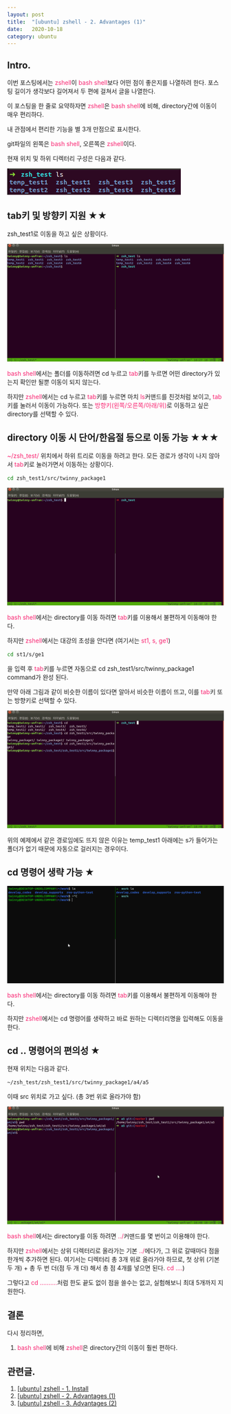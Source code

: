 ```yaml
---
layout: post
title:  "[ubuntu] zshell - 2. Advantages (1)"
date:   2020-10-18
category: ubuntu
---
```


## Intro.
이번 포스팅에서는 <span style="color:#f92672">zshell</span>이 <span style="color:#f92672">bash shell</span>보다 어떤 점이 좋은지를 나열하려 한다. 포스팅 길이가 생각보다 길어져서 두 편에 걸쳐서 글을 나열한다.

이 포스팅을 한 줄로 요약하자면 <span style="color:#f92672">zshell</span>은 <span style="color:#f92672">bash shell</span>에 비해, directory간에 이동이 매우 편리하다.

내 관점에서 편리한 기능을 별 3개 만점으로 표시한다.

git파일의 왼쪽은 <span style="color:#f92672">bash shell</span>, 오른쪽은 <span style="color:#f92672">zshell</span>이다.

현재 위치 및 하위 디렉터리 구성은 다음과 같다.

![alt text](/public/img/ubuntu/zsh-2-1.png)

## tab키 및 방향키 지원 ★★
zsh_test1로 이동을 하고 싶은 상황이다.

![alt text](/public/img/ubuntu/zsh-2-2.gif)

<span style="color:#f92672">bash shell</span>에서는 폴더를 이동하려면 cd 누르고 <span style="color:#f92672">tab</span>키를 누르면 어떤 directory가 있는지 확인만 될뿐 이동이 되지 않는다.

하지만 <span style="color:#f92672">zshell</span>에서는 cd 누르고 <span style="color:#f92672">tab</span>키를 누르면 마치 <span style="color:#f92672">ls</span>커맨드를 친것처럼 보이고, <span style="color:#f92672">tab</span>키를 눌러서 이동이 가능하다. 또는 <span style="color:#f92672">방향키(왼쪽/오른쪽/아래/위)</span>로 이동하고 싶은 directory를 선택할 수 있다. 

## directory 이동 시 단어/한음절 등으로 이동 가능 ★★★
<span style="color:#f92672">~/zsh_test/</span> 위치에서 하위 트리로 이동을 하려고 한다. 모든 경로가 생각이 나지 않아서 <span style="color:#f92672">tab</span>키로 눌러가면서 이동하는 상황이다.
```bash
cd zsh_test1/src/twinny_package1
```

![alt text](/public/img/ubuntu/zsh-2-3.gif)

<span style="color:#f92672">bash shell</span>에서는 directory를 이동 하려면 <span style="color:#f92672">tab</span>키를 이용해서 불편하게 이동해야 한다.

하지만 <span style="color:#f92672">zshell</span>에서는 대강의 초성을 안다면 (여기서는 <span style="color:#f92672">st1, s, ge1</span>) 

```bash
cd st1/s/ge1
```
을 입력 후 <span style="color:#f92672">tab</span>키를 누르면 자동으로 cd zsh_test1/src/twinny_package1 command가 완성 된다.

만약 아래 그림과 같이 비슷한 이름이 있다면 알아서 비슷한 이름이 뜨고, 이를 <span style="color:#f92672">tab</span>키 또는 방향키로 선택할 수 있다.

![alt text](/public/img/ubuntu/zsh-2-4.gif)

위의 예제에서 같은 경로임에도 뜨지 않은 이유는 temp_test1 아래에는 s가 들어가는 폴더가 없기 때문에 자동으로 걸러지는 경우이다.

## cd 명령어 생략 가능 ★

![alt text](/public/img/ubuntu/zsh-2-4-2.gif)

<span style="color:#f92672">bash shell</span>에서는 directory를 이동 하려면 <span style="color:#f92672">tab</span>키를 이용해서 불편하게 이동해야 한다.

하지만 <span style="color:#f92672">zshell</span>에서는 cd 명령어를 생략하고 바로 원하는 디렉터리명을 입력해도 이동을 한다.

## cd .. 명령어의 편의성 ★
현재 위치는 다음과 같다.

```bash
~/zsh_test/zsh_test1/src/twinny_package1/a4/a5
```


이때 src 위치로 가고 싶다. (총 3번 위로 올라가야 함)

![alt text](/public/img/ubuntu/zsh-2-5.gif)

<span style="color:#f92672">bash shell</span>에서는 directory를 이동 하려면 <span style="color:#f92672">../</span>커맨드를 몇 번이고 이용해야 한다.

하지만 <span style="color:#f92672">zshell</span>에서는 상위 디렉터리로 올라가는 기본 <span style="color:#f92672">../</span>에다가, 그 위로 갈때마다 점을 한개씩 추가하면 된다. 여기서는 디렉터리 총 3개 위로 올라가야 하므로, 첫 상위 (기본 두 개) + 총 두 번 더(점 두 개 더) 해서 총 점 4개를 넣으면 된다. <span style="color:#f92672">cd ....</span>)  

그렇다고 <span style="color:#f92672">cd ..........</span>처럼 한도 끝도 없이 점을 쓸수는 없고, 실험해보니 최대 5개까지 지원한다.

## 결론
다시 정리하면, 
1. <span style="color:#f92672">bash shell</span>에 비해 <span style="color:#f92672">zshell</span>은 directory간의 이동이 훨씬 편하다.

## 관련글.
1. [[ubuntu] zshell - 1. Install](https://undol26.github.io/ubuntu/2020/10/03/ubuntu-zsh1.html)
2. [[ubuntu] zshell - 2. Advantages (1)](https://undol26.github.io/ubuntu/2020/10/18/ubuntu-zsh2.html)
3. [[ubuntu] zshell - 3. Advantages (2)](https://undol26.github.io/ubuntu/2020/10/19/ubuntu-zsh3.html)